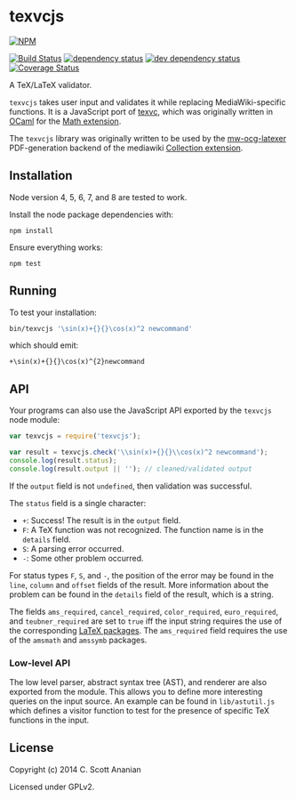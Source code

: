 # texvcjs
[![NPM][NPM1]][NPM2]

[![Build Status][1]][2] [![dependency status][3]][4] [![dev dependency status][5]][6] [![Coverage Status][7]][8]

A TeX/LaTeX validator.

`texvcjs` takes user input and validates it while replacing
MediaWiki-specific functions.  It is a JavaScript port of [texvc],
which was originally written in [OCaml] for the [Math extension].

The `texvcjs` library was originally written to be used by the
[mw-ocg-latexer] PDF-generation backend of the mediawiki
[Collection extension].

## Installation

Node version 4, 5, 6, 7, and 8 are tested to work.

Install the node package dependencies with:
```
npm install
```
Ensure everything works:
```
npm test
```

## Running

To test your installation:
```sh
bin/texvcjs '\sin(x)+{}{}\cos(x)^2 newcommand'
```
which should emit:
```
+\sin(x)+{}{}\cos(x)^{2}newcommand
```

## API

Your programs can also use the JavaScript API exported by the
`texvcjs` node module:
```js
var texvcjs = require('texvcjs');

var result = texvcjs.check('\\sin(x)+{}{}\\cos(x)^2 newcommand');
console.log(result.status);
console.log(result.output || ''); // cleaned/validated output
```

If the `output` field is not `undefined`, then validation was successful.

The `status` field is a single character:
* `+`: Success! The result is in the `output` field.
* `F`: A TeX function was not recognized.  The function name is in the
  `details` field.
* `S`: A parsing error occurred.
* `-`: Some other problem occurred.

For status types `F`, `S`, and `-`, the position of the error may be found
in the `line`, `column` and `offset` fields of the result.  More information
about the problem can be found in the `details` field of the result, which
is a string.

The fields `ams_required`, `cancel_required`, `color_required`,
`euro_required`, and `teubner_required` are set to `true` iff the input
string requires the use of the corresponding [LaTeX packages].
The `ams_required` field requires the use of the `amsmath` and `amssymb`
packages.

### Low-level API

The low level parser, abstract syntax tree (AST), and renderer are also
exported from the module.  This allows you to define more interesting
queries on the input source.  An example can be found in `lib/astutil.js`
which defines a visitor function to test for the presence of specific
TeX functions in the input.

## License

Copyright (c) 2014 C. Scott Ananian

Licensed under GPLv2.

[mw-ocg-latexer]: https://github.com/wikimedia/mediawiki-extensions-Collection-OfflineContentGenerator-latex_renderer
[texvc]: https://phabricator.wikimedia.org/diffusion/EMAT/browse/REL1_23/texvccheck/README
[Math extension]: https://www.mediawiki.org/wiki/Extension:Math
[Collection extension]: https://www.mediawiki.org/wiki/Extension:Collection
[OCaml]: https://ocaml.org/
[LaTeX packages]: http://www.ctan.org/

[NPM1]: https://nodei.co/npm/texvcjs.svg
[NPM2]: https://nodei.co/npm/texvcjs/

[1]: https://travis-ci.org/wikimedia/texvcjs.svg
[2]: https://travis-ci.org/wikimedia/texvcjs
[3]: https://david-dm.org/wikimedia/texvcjs.svg
[4]: https://david-dm.org/wikimedia/texvcjs
[5]: https://david-dm.org/wikimedia/texvcjs/dev-status.svg
[6]: https://david-dm.org/wikimedia/texvcjs#info=devDependencies
[7]: https://coveralls.io/repos/github/manfredschaefer/texvcjs/badge.svg?branch=master
[8]: https://coveralls.io/github/manfredschaefer/texvcjs?branch=master
